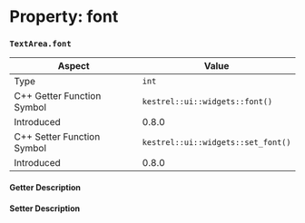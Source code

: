 
# Property: font
### `TextArea.font`

| Aspect | Value |
| --- | --- |
| Type | `int` |
| C++ Getter Function Symbol | `kestrel::ui::widgets::font()` |
| Introduced | 0.8.0 |
| C++ Setter Function Symbol | `kestrel::ui::widgets::set_font()` |
| Introduced | 0.8.0 |

#### Getter Description

#### Setter Description

